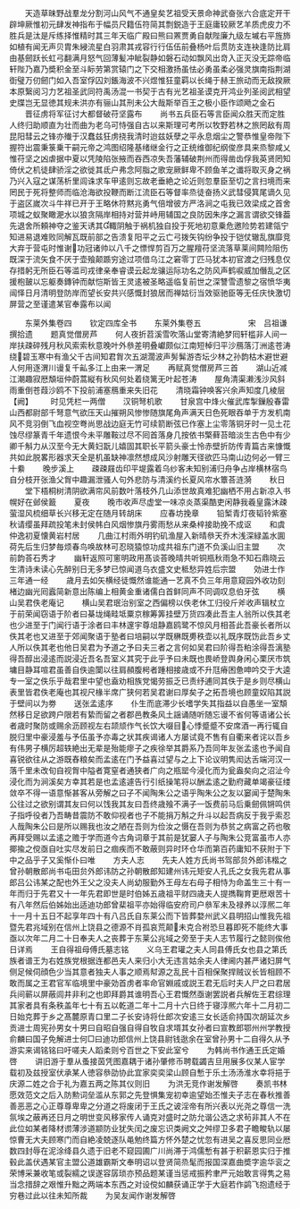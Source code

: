 <!-- { "loadSidebar": true } -->
　　天造草昧野战羣龙分割河山风气不通皇矣艺祖受天景命神武奋张六合底定开干辟坤厥惟初元肆发神指布于幅员尺籍伍符简其剽鋭造于王庭庸较厥艺羊质虎皮力不胜兵是汰是斥练择惟精时其三年天临广殿曰熊曰罴贾勇自献陛廉九级左墄右平旌斾如植有闻无声贝胄朱綅流星白羽肃其戎容行行伍伍前叠杨叶后贯防支连袂逢防比肩由基劒跃长虹弓翻满月怒气回薄髪冲眦裂静如磐石动如飘风出竒入正灭没无踪帝临轩陛乃嘉乃奬积金至斗眎劳第赏辕门之下交相激扬虽怯必勇虽柔必强灵旗南指荆湖衘璧万仞劒门如入吾室俘囚刘鋹海波不兴煜惟狂童羁以长绳于赫王旅动而无敌揆厥本原繄阅习力艺祖圣武同符禹汤混一书契于古有光艺祖圣谟克开鸿业列圣阅武相望史牒岂无显徳其规未洪亦有骊山其刑未公大哉斯举百王之极小臣作颂飏之金石
　　晋征虏将军征讨大都督破苻坚露布
　　尚书五兵臣石等言臣闻众胜天而定胜人终归助顺直为壮而曲为老乌可恃强自古以来斯理可考所以牧野若林之旅罔敌有周昆阳彗云之锋亦殱于汉蠢兹狂虏挠我清时迨兹妖孽之平永息烟尘之警恭惟皇帝陛下握符出震秉箓乗干嗣元帝之鸿图绍隆基绪继金行之正统维御纪纲俊彦具来烝黎咸乂惟苻坚之凶虐据中夏以凭陵陷张掖而吞西凉失吾藩辅破荆州而得凿齿俘我英贤罔知倚伏之机徒肆骄淫之欲徙其氐户弗念阿脂之歌宠厥鲜卑不顾鱼羊之谶将取灭身之祸乃兴入寇之谋荡析里闾诛求车甲逺则忘故老垂絶之论近则忽羣臣至切之言扫境而来罔民于死将整师而临沧海欲投鞭而断江流臣石等督率烝徒奋扬义武彗侵箕尾谪久见于盗区嵗次斗牛祥已开于王略休符黙兆勇气倍增彼方严洛涧之屯我已效梁成之首舍项城之蚁聚瞰淝水以狼贪隔岸相持对营并峙用辅国之良防因朱序之漏言谓欲交锋葢先退舍所頼神夺之鉴天诱其輙阴触于祸机独自投于死地初意乗危邀险势若建瓴宁知进易退难败同解瓦既前部之告溃复阳平之云亡弓拨矢钩纷争投于铠仗辙乱旗靡竞大弃于营屯时惟谢功冠诸帅以八千之慓悍剪百万之腥羶苻坚流落草莱间闗险阻伤既深于流矢食不厌于壶飱颠踬穷途过项借乌江之窘零丁匹马犹本初官渡之归残息仅存措躬无所臣石等滥司戎律亲奉睿谟云起龙骧运际功名之防风声鹤唳威加僭乱之区援枹皷以忘躯奏鏄钟而献恺斯皆王灵逺被圣略遥临复前世之深讐雪遗黎之宿愤华夷闿怿日月清明登防岸而望长安共兴感慨封狼居而禅姑衍当效驱驰臣等无任庆快激切屏营之至谨遣某官奉露布以闻















　　东莱外集卷四
　　钦定四库全书
　　东莱外集卷五　　　　　　宋　吕祖谦　撰拾遗
　　题真觉僧房芦
　　何人夜折苕溪雪吹落山堂寄清絶梦囘轩槛非人间一岸扶疎碎残月秋风索索秋意晚叶外叅差明叠巘颇似江南短棹归平沙鴈落汀洲逺苍涛绕碧玉寒中有渔父千古间知君胷次五湖濶波声髣髴游杏坛少林之孙韵枯木避世避人何用逐渭川谩复千畆多江上由来一渭足
　　再赋真觉僧房芦三首
　　湖山近减江潮趣寂厯頽垣仲蔚蒿縦有秋风何处着绕篱无叶起苍涛
　　屋角清渠濑浅沙风斜雨重倒苍葭沙鸥不下投前浦塞鴈重来失旧花
　　清晓霜钟唤客兴余声知度几棱层【阙】
　　时见凭栏一两僧
　　汉铜弩机歌
　　甘泉宫中烽火催武库掣鏁殷春雷山西都尉部千弩意气欲压天山摧朔风惨惨随旗尾角声满天日色死眼吞单于方发机南风不竞羽倒飞血视空弮尚思战边庭无竹可续箭断弦已作塞上尘零落铜牙时一见土花蚀尽缪篆青千年遗恨今未平雕鞍过尽不囘首落身几按依书檠藓苔暗淡生古色中有少卿千斛力从汉至今无大黄妇翫儿嬉固其职长平箭头豪士怜赤壁折防传青篇古来慷慨共如此脱畧形器求天全是机虽缺神凛然想成风沙射雕天径欲匹马南山边何必一臂三十絭
　　晚步溪上
　　疎疎屐齿印平堤露着乌纱客未知别浦归舟争占岸横林宿鸟自分枝开张渔父胷中趣漏泄骚人句外悲防与清溪约长夏风帘水簟荅涟漪
　　秋日
　　堂下梧桐树清阴欲满帘风前数叶落枝外几山添世故真难犯幽栖不用占新凉入书幌好在邺侯籖
　　夏夜
　　晚市收声尽虚堂一味凉炎蒸渠酷吏闲静我羲皇露沐疎萤湿风梳细草长兴移无定在随月转胡床
　　应春坊挽章
　　铅椠青灯夜韬铃紫塞秋请缨虽拜疏投笔未封侯帏白风烟惨旗丹雾雨愁从来桑梓接助挽不成讴
　　和虞仲逸初夏懐黄岩村居
　　几曲江村雨外明钓矶渔屋入新晴叅天乔木浅深緑盖水圎荷先后生归梦毎烦春鸟唤故林可忍晓猿惊功成共祖东门道不负溪山旧主盟
　　次前韵荅石秀才
　　幽轩返照可窻明政用髙谈荅晚晴共听铜瓶秋雨急不知石鼎晓云生清诗未读心先醉别日无多梦已惊闻道乌衣盛文史秪愁异姓后宗盟
　　効进士作三年通一经
　　歳月去如矢横经徒慨然谁能通一艺真不负三年用意窥园外收功刻楮边幽光囘蠧简新意出陈编上相黄金重诸儒白首鲜同声不同调叹息伯牙弦
　　横山吴君佚老庵记
　　横山吴君珉治别室之西偏榜以佚老休工归役斤斧收声辑杖立于前荣闻窃语于阶者曰棊垅绳畦坻粟京稼筹筭挂壁万货四凑此吾主人翁所以佚其老也少进至于门闻行语于涂者曰丰林邃宇尊俎静嘉鸥鹭不惊风月相荅此吾豪长者所以佚其老也又进至于郊闻聚语于塾者曰培嗣以学既楙既旉秩壶以礼既序既饬此吾乡丈人所以佚其老也他日吴君为予道之予曰夫三者之言何如吴君曰阶得吾粕涂得吾漓塾得吾醇出浸逺而説浸近吾名吾室义其究于此乎予曰未既也畏峤登舆身闲心栗厌市筑墉目静耳喧君虽善自佚逾闑以往肩頳腹枵者踵相接歳或不升尫瘠困惫呻吟交于大逵专一室之佚乐乎哉君里中望也盍劝相族党愒劳振乏已责纾逋同其佚于是乡则尽横山表里皆君佚老庵也其视尺椽半席广狭何若吴君谢曰厚矣子之拓吾境也顾童奴陷其説于壁间以为劵
　　送张孟逺序
　　仆生而底滞少长嗜学失其指益以自愚坐一室頽然移日足欲跨户限若有絷而留之者郡邑教条风土謡诵随听随忘谩不省何等语诸公长者歳时聚防或赐余沥顾视左右颉颃作气长饮大啜目心悸蹙蹙不安席酒一再行辄自脱归里中豪浸羞与予伍虽予亦毒之状其疾谒诸人方屡试竟不售有自衢来者诧以吾乡有伟男子横厉超轶絶出无辈是殆能瘳子之疾徐举其爵系乃吾同年友张孟逺也予闻自喜锐欲往从之游既舂粮矣而孟逺在门予益喜过望与之上下论议明隽闳达舌端河汉一落千里未改旬自视胷中隘者寛窒者通狭者广向之瓶罂今浸化而为瓮盎矣向之沼沚今浸化而为涧溪矣方幸其若是也孟逺遽告行引纸操笔将以酬孟逺之勤府藏单竭豪征缕敛卒不得一语意惭甚客从旁解之曰子不闻陶朱公之语乎陶朱公之友以窭闻于楚陶朱公往过之欲别谓其友曰何以饯我其友曰吾终歳飱不满子一饭费前马后乗劒佩锵鸣供子指呼役者乃吾畴昔震防不敢仰视者也子不能捐万斛之升斗以起吾病反于我乎索忍人哉陶朱公曰是所以赐我也汝之陋在吾则为俭汝之慑在吾则为恭贫之病富之药也敬再拜受赐以孟逺之赡于学而道今古角词章于其前是犹窭人子与陶朱公竞富虽市人亦揶揄之傥亟自吐实尽发前日之痼疾而不敢蔽则异时环仓华而第百药庸知不获附于下中之品乎子又奚惭仆曰唯
　　方夫人志
　　先夫人姓方氏尚书驾部贠外郎讳楷之曾孙朝散郎尚书屯田贠外郎讳防之孙朝散郎知建州讳元矩安人孔氏之女我先君从事郎吕公讳某之配也外王父之没夫人尚幼服勤外王母左右母子相恃为命盖生三十有一年而归于先君又十一年先君即世是时伯姊五歳祖平财四歳夫人提擕鞠育更厯艰苦十有八年然后伯姊始出适迪功郎曾棐祖平亦始得临安府司户叅军未及禄养以淳熈二年十一月十五日不起享年四十有八吕氏自东莱公而下皆葬婺州武义县明招山惟我先祖暨先君兆域别在信州上饶县之德源不肖孤哀荒颠未克合袝恐旦暮即死不能终大事亟以次年二月二十日奉夫人之丧葬于东莱公兆域之旁至于夫人志节履行之懿则俟他日详焉
　　王自得祖母傅氏墓志铭
　　义乌王君瓘之夫人同县傅氏女也县之第氏族者谱王为右姓族党根据连都邑夫人来归小大无违言姑余夫人律阃内甚严诸妇屏气侧足候伺顔色少当其意者独夫人事之顺焉幇源之乱民十百相保聚捍贼议长皆相顾不敢而属之王君官军临境里中豪効首虏者率命官婣戚或説王君无后时夫人尸之曰君居兵间蕲以屏蔽闾井非利之也即拜爵其谁明吾心王君慨然亟谢罢説者兵解佐王君综理其家者具有条秩盖年七十有五以乾道二年十二月十六日终于寝淳熈六年十二月初二日始克葬于乡之髙麓原青口里二子长安诗将仕郎次安逺三女长适俞持国次胡延次乡贡进士周宪孙男女十男曰自昭自强自得自牧自求壻其女孙者曰宣教郎鄂州州学教授俞麟曰国子免解进士何□曰迪功郎信州上饶县尉钱逖余在室曾孙男十二自得久从予游实来谒铭铭曰吁嗟夫人蹈柔则兮百世之下安此室兮
　　为韩尚书作通王氏定婚啓
　　讲旧游于羣从蚤接茵凭图嘉耦于诸孙肇修币聘载蠲吉旦用展多仪某人宦学载初及兹授室伏承某人徳容叅劭协此宜家奕奕梁山顾自慙于乐土汤汤淮水幸将挹于庆源二姓之合于礼为嘉五两之陈其仪则旧
　　为洪无竞作谢发解啓
　　奏凯书林愿效范文之后入防勲词垒滥从东郭之先登惧集宠初幸逾望始丕惟夫子志在春秋推善善恶恶之心正尊尊卑卑之分道之将废闭于王氏之诐淫帝有所兴表以光尧之尊信一洗氛埃之蔽再还日月之明世变风移家传人诵克对盛时之防允谐公选之求茍非其人不在此位如某者降材谫薄涉道颛防业犹失闰之废忘识类阙文之舛缪卫多君子瞻畯轨以屡惊曹无大夫顾寒门而自絶凌兢逐队黾勉终篇方怀外楚之忧忽有进吴之喜反思同业厯数四封辱在泥涂绛县久遗于旧老不窥园圃广川尚滞于鸿儒慙有甚于积薪恩实归于推毂此盖伏遇某官主盟公道雄霸斯文奉明诏以登贤简烝髦而报国深嘉曲奬字逾华衮之荣博采兼收笔或裂繻之误遂容孱琐亦预品题某谨当惩戒振矜聿严元始敢言得隽之易当念措辞之艰惟升黜之两端本东西之对设傥如麟获诵正学于大庭若作鹢飞抱遗经于穷巷过此以往未知所裁
　　为吴友闻作谢发解啓
